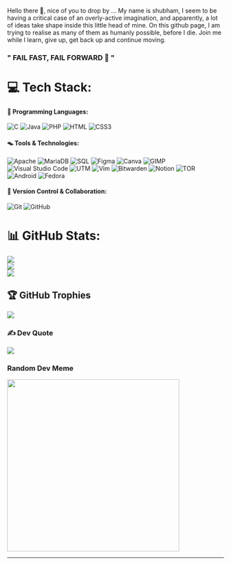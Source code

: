Hello there 👋, nice of you to drop by ... My name is shubham, I seem to be having a critical case of an overly-active imagination, and apparently, a lot of ideas take shape inside this little head of mine.
On this github page, I am trying to realise as many of them as humanly possible, before I die. Join me while I learn, give up, get back up and continue moving.

### " FAIL FAST, FAIL FORWARD 🚀 "

<!-- Let's team up, collaborate, and bring ideas to life! Reach out, and let's embark on a thrilling journey together. -->

# 💻 Tech Stack:
<!-- ![C++](https://img.shields.io/badge/c++-%2300599C.svg?style=for-the-badge&logo=c%2B%2B&logoColor=white) -->
<!-- ![GithubPages](https://img.shields.io/badge/github%20pages-121013?style=plastic&logo=github&logoColor=white) -->
<!-- ![Shell Script](https://img.shields.io/badge/shell_script-%23121011.svg?style=plastic&logo=gnu-bash&logoColor=white) -->
#### 🦹 Programming Languages:
![C](https://img.shields.io/badge/C-00599C?style=for-the-badge&logo=c&logoColor=white&labelColor=grey&labelWidth=20&logoWidth=20&logoSvg=curved) ![Java](https://img.shields.io/badge/Java-007396?style=for-the-badge&logo=java&logoColor=white&labelColor=grey&labelWidth=20&logoWidth=20&logoSvg=curved) ![PHP](https://img.shields.io/badge/PHP-777BB4?style=for-the-badge&logo=php&logoColor=white&labelColor=grey&labelWidth=20&logoWidth=20&logoSvg=curved) ![HTML](https://img.shields.io/badge/HTML-E34F26?style=for-the-badge&logo=html5&logoColor=white&labelColor=grey&labelWidth=20&logoWidth=20&logoSvg=curved) ![CSS3](https://img.shields.io/badge/CSS3-1572B6?style=for-the-badge&logo=css3&logoColor=white&labelColor=grey&labelWidth=20&logoWidth=20&logoSvg=curved)

#### 🪤 Tools & Technologies:
![Apache](https://img.shields.io/badge/Apache-D22128?style=for-the-badge&logo=apache&logoColor=white&labelColor=grey&labelWidth=20&logoWidth=20&logoSvg=curved) ![MariaDB](https://img.shields.io/badge/MariaDB-003545?style=for-the-badge&logo=mariadb&logoColor=white&labelColor=grey&labelWidth=20&logoWidth=20&logoSvg=curved) ![SQL](https://img.shields.io/badge/SQL-4479A1?style=for-the-badge&logo=sql&logoColor=white&labelColor=grey&labelWidth=20&logoWidth=20&logoSvg=curved) ![Figma](https://img.shields.io/badge/Figma-F24E1E?style=for-the-badge&logo=figma&logoColor=white&labelColor=grey&labelWidth=20&logoWidth=20&logoSvg=curved) ![Canva](https://img.shields.io/badge/Canva-00C4CC?style=for-the-badge&logo=canva&logoColor=white&labelColor=grey&labelWidth=20&logoWidth=20&logoSvg=curved) ![GIMP](https://img.shields.io/badge/GIMP-5C5543?style=for-the-badge&logo=gimp&logoColor=white&labelColor=grey&labelWidth=20&logoWidth=20&logoSvg=curved) ![Visual Studio Code](https://img.shields.io/badge/Visual%20Studio%20Code-007ACC?style=for-the-badge&logo=visual-studio-code&logoColor=white&labelColor=grey&labelWidth=20&logoWidth=20&logoSvg=curved) ![UTM](https://img.shields.io/badge/UTM-9B4F96?style=for-the-badge&logo=utm&logoColor=white&labelColor=grey&labelWidth=20&logoWidth=20&logoSvg=curved) ![Vim](https://img.shields.io/badge/Vim-019733?style=for-the-badge&logo=vim&logoColor=white&labelColor=grey&labelWidth=20&logoWidth=20&logoSvg=curved) ![Bitwarden](https://img.shields.io/badge/Bitwarden-175DDC?style=for-the-badge&logo=bitwarden&logoColor=white&labelColor=grey&labelWidth=20&logoWidth=20&logoSvg=curved) ![Notion](https://img.shields.io/badge/Notion-000000?style=for-the-badge&logo=notion&logoColor=white&labelColor=grey&labelWidth=20&logoWidth=20&logoSvg=curved) ![TOR](https://img.shields.io/badge/TOR-7E4798?style=for-the-badge&logo=tor&logoColor=white&labelColor=grey&labelWidth=20&logoWidth=20&logoSvg=curved) ![Android](https://img.shields.io/badge/Android-3DDC84?style=for-the-badge&logo=android&logoColor=white&labelColor=grey&labelWidth=20&logoWidth=20&logoSvg=curved) ![Fedora](https://img.shields.io/badge/Fedora-294172?style=for-the-badge&logo=fedora&logoColor=white&labelColor=grey&labelWidth=20&logoWidth=20&logoSvg=curved)

#### 🧬 Version Control & Collaboration:
![Git](https://img.shields.io/badge/Git-F05032?style=for-the-badge&logo=git&logoColor=white&labelColor=grey&labelWidth=20&logoWidth=20&logoSvg=curved) ![GitHub](https://img.shields.io/badge/GitHub-181717?style=for-the-badge&logo=github&logoColor=white&labelColor=grey&labelWidth=20&logoWidth=20&logoSvg=curved)

# 📊 GitHub Stats:
![](https://github-readme-stats.vercel.app/api?username=booringreader&theme=react&hide_border=false&include_all_commits=true&count_private=true)<br/>
![](https://github-readme-streak-stats.herokuapp.com/?user=booringreader&theme=react&hide_border=false)<br/>
![](https://github-readme-stats.vercel.app/api/top-langs/?username=booringreader&theme=react&hide_border=false&include_all_commits=true&count_private=true&layout=compact)

## 🏆 GitHub Trophies
![](https://github-profile-trophy.vercel.app/?username=booringreader&theme=flat&no-frame=true&no-bg=true&margin-w=4)

### ✍️ Dev Quote
![](https://quotes-github-readme.vercel.app/api?type=horizontal&theme=radical)

### Random Dev Meme
<img src='https://randommeme-five.vercel.app/' style="height: 400px;"/>

---
<!-- [![](https://visitcount.itsvg.in/api?id=booringreader&icon=5&color=12)](https://visitcount.itsvg.in) -->

